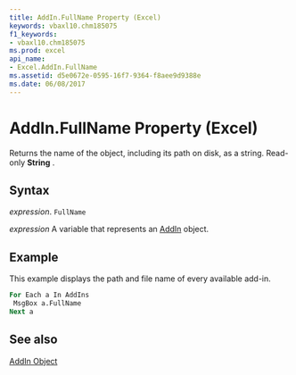 ```yaml
---
title: AddIn.FullName Property (Excel)
keywords: vbaxl10.chm185075
f1_keywords:
- vbaxl10.chm185075
ms.prod: excel
api_name:
- Excel.AddIn.FullName
ms.assetid: d5e0672e-0595-16f7-9364-f8aee9d9388e
ms.date: 06/08/2017
---
```



# AddIn.FullName Property (Excel)

Returns the name of the object, including its path on disk, as a string. Read-only  **String** .


## Syntax

 _expression_. `FullName`

 _expression_ A variable that represents an [AddIn](Excel.AddIn.md) object.


## Example

This example displays the path and file name of every available add-in.


```vb
For Each a In AddIns 
 MsgBox a.FullName 
Next a
```


## See also


[AddIn Object](Excel.AddIn.md)

